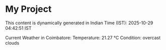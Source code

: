 # My Project

This content is dynamically generated in Indian Time (IST): 2025-10-29 04:42:51 IST


Current Weather in Coimbatore:
Temperature: 21.27 °C
Condition: overcast clouds

